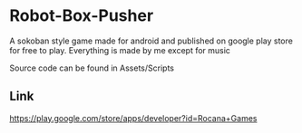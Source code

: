 # Robot-Box-Pusher
 A sokoban style game made for android and published on google play store for free to play. Everything is made by me except for music


Source code can be found in Assets/Scripts

Link
----------------------------------------------------------------
https://play.google.com/store/apps/developer?id=Rocana+Games
